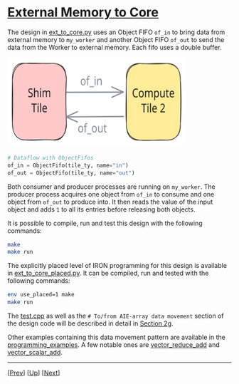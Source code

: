 <!---//===- README.md ---------------------------------------*- Markdown -*-===//
//
// This file is licensed under the Apache License v2.0 with LLVM Exceptions.
// See https://llvm.org/LICENSE.txt for license information.
// SPDX-License-Identifier: Apache-2.0 WITH LLVM-exception
//
// Copyright (C) 2024, Advanced Micro Devices, Inc.
// 
//===----------------------------------------------------------------------===//-->

# <ins>External Memory to Core</ins>

The design in [ext_to_core.py](./ext_to_core.py) uses an Object FIFO `of_in` to bring data from external memory to `my_worker` and another Object FIFO `of_out` to send the data from the Worker to external memory. Each fifo uses a double buffer.

<img src="../../../assets/ExtMemToCore.svg" height=200 width="400">

```python
# Dataflow with ObjectFifos
of_in = ObjectFifo(tile_ty, name="in")
of_out = ObjectFifo(tile_ty, name="out")
```

Both consumer and producer processes are running on `my_worker`. The producer process acquires one object from `of_in` to consume and one object from `of_out` to produce into. It then reads the value of the input object and adds `1` to all its entries before releasing both objects.

It is possible to compile, run and test this design with the following commands:
```bash
make
make run
```

The explicitly placed level of IRON programming for this design is available in [ext_to_core_placed.py](./ext_to_core_placed.py). It can be compiled, run and tested with the following commands:
```bash
env use_placed=1 make
make run
```

The [test.cpp](./test.cpp) as well as the `# To/from AIE-array data movement` section of the design code will be described in detail in [Section 2g](../../section-2g/).

Other examples containing this data movement pattern are available in the [programming_examples](../../../../programming_examples/). A few notable ones are [vector_reduce_add](../../../../programming_examples/basic/vector_reduce_add/) and [vector_scalar_add](../../../../programming_examples/basic/vector_scalar_add/).

-----
[[Prev](../01_single_double_buffer/)] [[Up](..)] [[Next](../03_external_mem_to_core_L2/)]
